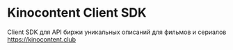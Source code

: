 # Kinocontent Client SDK
Client SDK для API биржи уникальных описаний для фильмов и сериалов https://kinocontent.club
